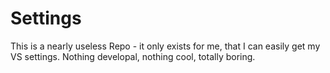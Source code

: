 # Settings
This is a nearly useless Repo - it only exists for me, that I can easily get my VS settings. Nothing developal, nothing cool, totally boring.
